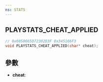 ```yaml
---
ns: STATS
---
```

## PLAYSTATS_CHEAT_APPLIED

```c
// 0x6058665D72302D3F 0x345166F3
void PLAYSTATS_CHEAT_APPLIED(char* cheat);
```


## 參數
* **cheat**: 

